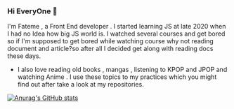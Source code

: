 ### Hi EveryOne 👋
I'm Fateme , a Front End developer . I started learning JS at late 2020 when I had no Idea how big JS world is. I watched several courses and get bored so if I'm supposed to get bored while watching course why not reading document and article?so after all I decided get along with reading docs these days. 
- I also love reading old books , mangas , listening to KPOP and JPOP and watching Anime . I use these topics to my practices which you might find out after take a look at my repositories.

[![Anurag's GitHub stats](https://github-readme-stats.vercel.app/api?username=anuraghazra)](https://github.com/anuraghazra/github-readme-stats)

<!--
**fatemeKholousi/fatemeKholousi** is a ✨ _special_ ✨ repository because its `README.md` (this file) appears on your GitHub profile.

Here are some ideas to get you started:

- 🔭 I’m currently working on ...
- 🌱 I’m currently learning ...
- 👯 I’m looking to collaborate on ...
- 🤔 I’m looking for help with ...
- 💬 Ask me about ...
- 📫 How to reach me: ...
- 😄 Pronouns: ...
- ⚡ Fun fact: ...
-->
